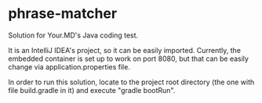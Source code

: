 # phrase-matcher
Solution for Your.MD's Java coding test.

It is an IntelliJ IDEA's project, so it can be easily imported.
Currently, the embedded container is set up to work on port 8080, but that can be easily change via application.properties file.

In order to run this solution, locate to the project root directory (the one with file build.gradle in it) and execute "gradle bootRun".
